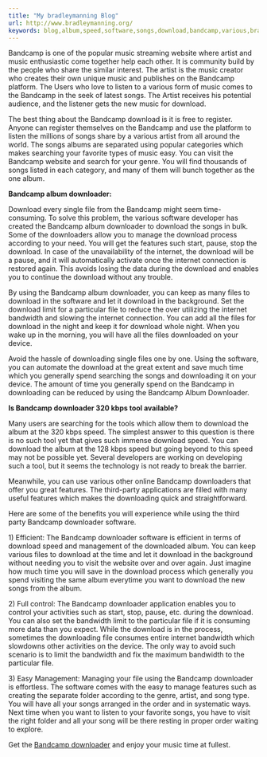 ```yaml
---
title: "My bradleymanning Blog"
url: http://www.bradleymanning.org/
keywords: blog,album,speed,software,songs,download,bandcamp,various,bradleymanning,using,downloader,music
---
```

Bandcamp is one of the popular music streaming website where artist and music enthusiastic come together help each other. It is community build by the people who share the similar interest. The artist is the music creator who creates their own unique music and publishes on the Bandcamp platform. The Users who love to listen to a various form of music comes to the Bandcamp in the seek of latest songs. The Artist receives his potential audience, and the listener gets the new music for download.

The best thing about the Bandcamp download is it is free to register. Anyone can register themselves on the Bandcamp and use the platform to listen the millions of songs share by a various artist from all around the world. The songs albums are separated using popular categories which makes searching your favorite types of music easy. You can visit the Bandcamp website and search for your genre. You will find thousands of songs listed in each category, and many of them will bunch together as the one album.

**Bandcamp album downloader:**

Download every single file from the Bandcamp might seem time-consuming. To solve this problem, the various software developer has created the Bandcamp album downloader to download the songs in bulk. Some of the downloaders allow you to manage the download process according to your need. You will get the features such start, pause, stop the download. In case of the unavailability of the internet, the download will be a pause, and it will automatically activate once the internet connection is restored again. This avoids losing the data during the download and enables you to continue the download without any trouble.

By using the Bandcamp album downloader, you can keep as many files to download in the software and let it download in the background. Set the download limit for a particular file to reduce the over utilizing the internet bandwidth and slowing the internet connection. You can add all the files for download in the night and keep it for download whole night. When you wake up in the morning, you will have all the files downloaded on your device.

Avoid the hassle of downloading single files one by one. Using the software, you can automate the download at the great extent and save much time which you generally spend searching the songs and downloading it on your device. The amount of time you generally spend on the Bandcamp in downloading can be reduced by using the Bandcamp Album Downloader.

**Is Bandcamp downloader 320 kbps tool available?**

Many users are searching for the tools which allow them to download the album at the 320 kbps speed. The simplest answer to this question is there is no such tool yet that gives such immense download speed. You can download the album at the 128 kbps speed but going beyond to this speed may not be possible yet. Several developers are working on developing such a tool, but it seems the technology is not ready to break the barrier.

Meanwhile, you can use various other online Bandcamp downloaders that offer you great features. The third-party applications are filled with many useful features which makes the downloading quick and straightforward.

Here are some of the benefits you will experience while using the third party Bandcamp downloader software.

1\) Efficient: The Bandcamp downloader software is efficient in terms of download speed and management of the downloaded album. You can keep various files to download at the time and let it download in the background without needing you to visit the website over and over again. Just imagine how much time you will save in the download process which generally you spend visiting the same album everytime you want to download the new songs from the album.

2\) Full control: The Bandcamp downloader application enables you to control your activities such as start, stop, pause, etc. during the download. You can also set the bandwidth limit to the particular file if it is consuming more data than you expect. While the download is in the process, sometimes the downloading file consumes entire internet bandwidth which slowdowns other activities on the device. The only way to avoid such scenario is to limit the bandwidth and fix the maximum bandwidth to the particular file.

3\) Easy Management: Managing your file using the Bandcamp downloader is effortless. The software comes with the easy to manage features such as creating the separate folder according to the genre, artist, and song type. You will have all your songs arranged in the order and in systematic ways. Next time when you want to listen to your favorite songs, you have to visit the right folder and all your song will be there resting in proper order waiting to explore.

Get the [Bandcamp downloader](https://www.bandcampdownloader.com/) and enjoy your music time at fullest.
